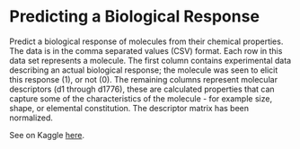 Predicting a Biological Response
================================

Predict a biological response of molecules from their chemical properties.
The data is in the comma separated values (CSV) format. Each row in this data set represents a molecule. The first column contains experimental data describing an actual biological response; the molecule was seen to elicit this response (1), or not (0). The remaining columns represent molecular descriptors (d1 through d1776), these are calculated properties that can capture some of the characteristics of the molecule - for example size, shape, or elemental constitution. The descriptor matrix has been normalized.

See on Kaggle [here](https://www.kaggle.com/c/bioresponse).
